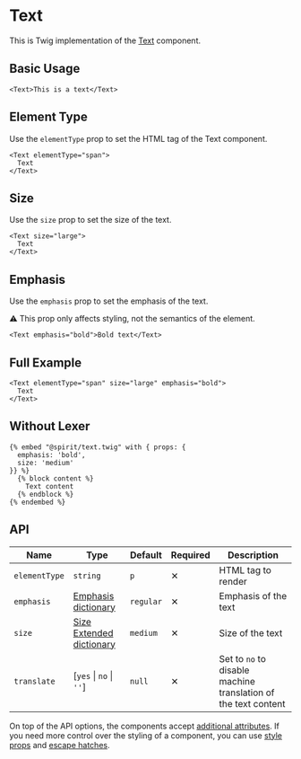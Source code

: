 # Text

This is Twig implementation of the [Text][text] component.

## Basic Usage

```twig
<Text>This is a text</Text>
```

## Element Type

Use the `elementType` prop to set the HTML tag of the Text component.

```twig
<Text elementType="span">
  Text
</Text>
```

## Size

Use the `size` prop to set the size of the text.

```twig
<Text size="large">
  Text
</Text>
```

## Emphasis

Use the `emphasis` prop to set the emphasis of the text.

⚠️ This prop only affects styling, not the semantics of the element.

```twig
<Text emphasis="bold">Bold text</Text>
```

## Full Example

```twig
<Text elementType="span" size="large" emphasis="bold">
  Text
</Text>
```

## Without Lexer

```twig
{% embed "@spirit/text.twig" with { props: {
  emphasis: 'bold',
  size: 'medium'
}} %}
  {% block content %}
    Text content
  {% endblock %}
{% endembed %}
```

## API

| Name          | Type                                        | Default   | Required | Description                                                    |
| ------------- | ------------------------------------------- | --------- | -------- | -------------------------------------------------------------- |
| `elementType` | `string`                                    | `p`       | ✕        | HTML tag to render                                             |
| `emphasis`    | [Emphasis dictionary][dictionary-emphasis]  | `regular` | ✕        | Emphasis of the text                                           |
| `size`        | [Size Extended dictionary][dictionary-size] | `medium`  | ✕        | Size of the text                                               |
| `translate`   | \[`yes` \| `no` \| `''`]                    | `null`    | ✕        | Set to `no` to disable machine translation of the text content |

On top of the API options, the components accept [additional attributes][readme-additional-attributes].
If you need more control over the styling of a component, you can use [style props][readme-style-props]
and [escape hatches][readme-escape-hatches].

[dictionary-emphasis]: https://github.com/lmc-eu/spirit-design-system/tree/main/docs/DICTIONARIES.md#emphasis
[dictionary-size]: https://github.com/lmc-eu/spirit-design-system/tree/main/docs/DICTIONARIES.md#size
[readme-additional-attributes]: https://github.com/lmc-eu/spirit-design-system/blob/main/packages/web-twig/README.md#additional-attributes
[readme-escape-hatches]: https://github.com/lmc-eu/spirit-design-system/blob/main/packages/web-twig/README.md#escape-hatches
[readme-style-props]: https://github.com/lmc-eu/spirit-design-system/blob/main/packages/web-twig/README.md#style-props
[text]: https://github.com/lmc-eu/spirit-design-system/tree/main/packages/web-react/src/components/Text
